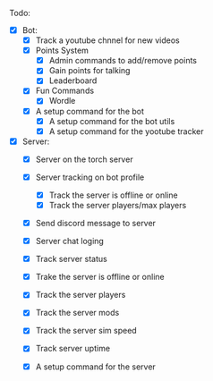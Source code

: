 Todo:
- [x] Bot:
  - [x] Track a youtube chnnel for new videos
  - [x] Points System
    - [x] Admin commands to add/remove points
    - [x] Gain points for talking
    - [x] Leaderboard
  
  - [x] Fun Commands
    - [x] Wordle

  - [x] A setup command for the bot
    - [x] A setup command for the bot utils
    - [x] A setup command for the yootube tracker

- [x] Server:
  - [x] Server on the torch server

  - [x] Server tracking on bot profile
    - [x] Track the server is offline or online
    - [x] Track the server players/max players

  - [x] Send discord message to server
  - [x] Server chat loging
  - [x] Track server status
  - [x] Trake the server is offline or online
  - [x] Track the server players
  - [x] Track the server mods
  - [x] Track the server sim speed
  - [x] Track server uptime

  - [x] A setup command for the server